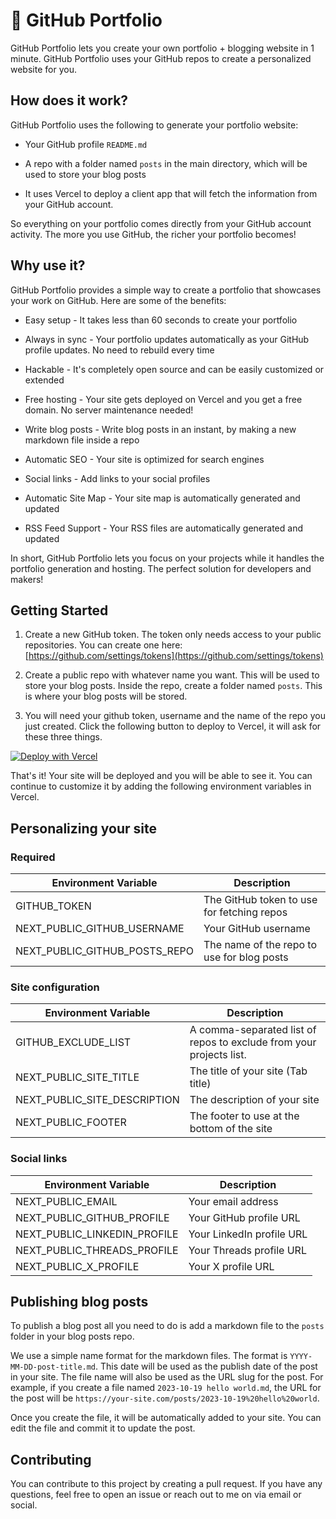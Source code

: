 # 📓 GitHub Portfolio

GitHub Portfolio lets you create your own portfolio + blogging website
in 1 minute. GitHub Portfolio uses your GitHub repos to create a
personalized website for you.

## How does it work?

GitHub Portfolio uses the following to generate your portfolio website:

- Your GitHub profile `README.md`

- A repo with a folder named `posts` in the main directory, which will
  be used to store your blog posts

- It uses Vercel to deploy a client app that will fetch the information
  from your GitHub account.

So everything on your portfolio comes directly from your GitHub account
activity. The more you use GitHub, the richer your portfolio becomes!

## Why use it?

GitHub Portfolio provides a simple way to create a portfolio that
showcases your work on GitHub. Here are some of the benefits:

- Easy setup - It takes less than 60 seconds to create your portfolio

- Always in sync - Your portfolio updates automatically as your GitHub
  profile updates. No need to rebuild every time

- Hackable - It's completely open source and can be easily customized or
  extended

- Free hosting - Your site gets deployed on Vercel and you get a free
  domain. No server maintenance needed!

- Write blog posts - Write blog posts in an instant, by making a new
  markdown file inside a repo

- Automatic SEO - Your site is optimized for search engines

- Social links - Add links to your social profiles

- Automatic Site Map - Your site map is automatically generated and
  updated

- RSS Feed Support - Your RSS files are automatically generated and
  updated

In short, GitHub Portfolio lets you focus on your projects while it
handles the portfolio generation and hosting. The perfect solution for
developers and makers!

## Getting Started

1. Create a new GitHub token. The token only needs access to your
   public repositories. You can create one
   here: [https://github.com/settings/tokens](https://github.com/settings/tokens)

2. Create a public repo with whatever name you want. This will be used
   to store your blog posts. Inside the repo, create a folder named
   `posts`. This is where your blog posts will be stored.

3. You will need your github token, username and the name of the repo you just created. Click the following button to deploy to Vercel, it will ask for these three things.

[![Deploy with Vercel](https://vercel.com/button)](https://vercel.com/new/clone?repository-url=https%3A%2F%2Fgithub.com%2Fjorge-menjivar%2FGitHub-Portfolio&env=GITHUB_TOKEN,NEXT_PUBLIC_GITHUB_USERNAME,NEXT_PUBLIC_GITHUB_POSTS_REPO&envDescription=These%20are%20the%20only%20variables%20needed%20to%20get%20your%20site%20going.&envLink=https%3A%2F%2Fgithub.com%2Fjorge-menjivar%2FGitHub-Portfolio%23required)

That's it! Your site will be deployed and you will be able to see it. You can continue to customize it by adding the following environment variables in Vercel.

## Personalizing your site

### Required

| Environment Variable          | Description                                |
| ----------------------------- | ------------------------------------------ |
| GITHUB_TOKEN                  | The GitHub token to use for fetching repos |
| NEXT_PUBLIC_GITHUB_USERNAME   | Your GitHub username                       |
| NEXT_PUBLIC_GITHUB_POSTS_REPO | The name of the repo to use for blog posts |

### Site configuration

| Environment Variable         | Description                                                         |
| ---------------------------- | ------------------------------------------------------------------- |
| GITHUB_EXCLUDE_LIST          | A comma-separated list of repos to exclude from your projects list. |
| NEXT_PUBLIC_SITE_TITLE       | The title of your site (Tab title)                                  |
| NEXT_PUBLIC_SITE_DESCRIPTION | The description of your site                                        |
| NEXT_PUBLIC_FOOTER           | The footer to use at the bottom of the site                         |

### Social links

| Environment Variable         | Description               |
| ---------------------------- | ------------------------- |
| NEXT_PUBLIC_EMAIL            | Your email address        |
| NEXT_PUBLIC_GITHUB_PROFILE   | Your GitHub profile URL   |
| NEXT_PUBLIC_LINKEDIN_PROFILE | Your LinkedIn profile URL |
| NEXT_PUBLIC_THREADS_PROFILE  | Your Threads profile URL  |
| NEXT_PUBLIC_X_PROFILE        | Your X profile URL        |

## Publishing blog posts

To publish a blog post all you need to do is add a markdown file to the `posts` folder in your blog posts repo.

We use a simple name format for the markdown files. The format is `YYYY-MM-DD-post-title.md`.
This date will be used as the publish date of the post in your site. The file name will also be used as the URL slug for the post. For example, if you create a file named `2023-10-19 hello world.md`, the URL for the post will be `https://your-site.com/posts/2023-10-19%20hello%20world`.

Once you create the file, it will be automatically added to your site. You can edit the file and commit it to update the post.

## Contributing

You can contribute to this project by creating a pull request. If you have any questions, feel free to open an issue or reach out to me on via email or social.
